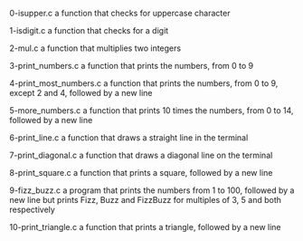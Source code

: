 0-isupper.c
a function that checks for uppercase character

1-isdigit.c
a function that checks for a digit

2-mul.c
a function that multiplies two integers

3-print_numbers.c
a function that prints the numbers, from 0 to 9

4-print_most_numbers.c
a function that prints the numbers, from 0 to 9, except 2 and 4, followed by a new line

5-more_numbers.c
a function that prints 10 times the numbers, from 0 to 14, followed by a new line

6-print_line.c
a function that draws a straight line in the terminal

7-print_diagonal.c
a function that draws a diagonal line on the terminal

8-print_square.c
a function that prints a square, followed by a new line

9-fizz_buzz.c
a program that prints the numbers from 1 to 100, followed by a new line but prints Fizz, Buzz and FizzBuzz for multiples of 3, 5 and both respectively

10-print_triangle.c
a function that prints a triangle, followed by a new line

